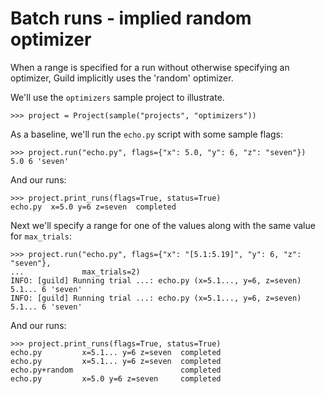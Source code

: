 # Batch runs - implied random optimizer

When a range is specified for a run without otherwise specifying an
optimizer, Guild implicitly uses the 'random' optimizer.

We'll use the `optimizers` sample project to illustrate.

    >>> project = Project(sample("projects", "optimizers"))

As a baseline, we'll run the `echo.py` script with some sample flags:

    >>> project.run("echo.py", flags={"x": 5.0, "y": 6, "z": "seven"})
    5.0 6 'seven'

And our runs:

    >>> project.print_runs(flags=True, status=True)
    echo.py  x=5.0 y=6 z=seven  completed

Next we'll specify a range for one of the values along with the same
value for `max_trials`:

    >>> project.run("echo.py", flags={"x": "[5.1:5.19]", "y": 6, "z": "seven"},
    ...             max_trials=2)
    INFO: [guild] Running trial ...: echo.py (x=5.1..., y=6, z=seven)
    5.1... 6 'seven'
    INFO: [guild] Running trial ...: echo.py (x=5.1..., y=6, z=seven)
    5.1... 6 'seven'

And our runs:

    >>> project.print_runs(flags=True, status=True)
    echo.py         x=5.1... y=6 z=seven  completed
    echo.py         x=5.1... y=6 z=seven  completed
    echo.py+random                        completed
    echo.py         x=5.0 y=6 z=seven     completed
